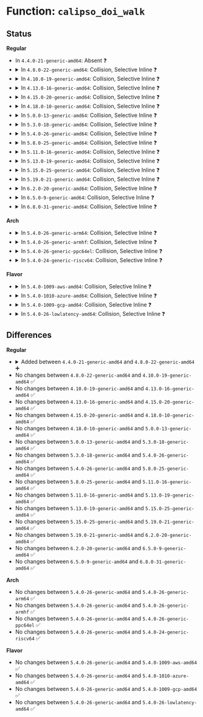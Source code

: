 # Function: <code>calipso_doi_walk</code>

## Status
<b>Regular</b>
<ul>
<li>
In <code>4.4.0-21-generic-amd64</code>: Absent ❓
</li>
<li>
<details>
<summary>In <code>4.8.0-22-generic-amd64</code>: Collision, Selective Inline ❓</summary>

```c
int calipso_doi_walk(u32 * skip_cnt, int (*)(struct calipso_doi *, void *) callback, void * cb_arg)
```

```json
{
  "name": "calipso_doi_walk",
  "collision_type": "Static-Global Collision",
  "inline_type": "Selective",
  "funcs": [
    {
      "addr": 18446744071587689008,
      "name": "calipso_doi_walk",
      "external": false,
      "loc": "net/ipv6/calipso.c:545",
      "file": "net/ipv6/calipso.c",
      "inline": "seen, unknown",
      "caller_inline": [],
      "caller_func": []
    },
    {
      "addr": 18446744071587771200,
      "name": "calipso_doi_walk",
      "external": true,
      "loc": "net/netlabel/netlabel_calipso.c:506",
      "file": "net/netlabel/netlabel_calipso.c",
      "inline": "not declared, inlined",
      "caller_inline": [
        "net/netlabel/netlabel_calipso.c:netlbl_calipso_listall"
      ],
      "caller_func": []
    }
  ],
  "symbols": [
    {
      "addr": 18446744071587689008,
      "name": "calipso_doi_walk",
      "section": ".text",
      "bind": "STB_LOCAL",
      "size": 140
    },
    {
      "addr": 18446744071587772720,
      "name": "calipso_doi_walk",
      "section": ".text",
      "bind": "STB_GLOBAL",
      "size": 32
    }
  ]
}
```
</details>
</li>
<li>
<details>
<summary>In <code>4.10.0-19-generic-amd64</code>: Collision, Selective Inline ❓</summary>

```c
int calipso_doi_walk(u32 * skip_cnt, int (*)(struct calipso_doi *, void *) callback, void * cb_arg)
```

```json
{
  "name": "calipso_doi_walk",
  "collision_type": "Static-Global Collision",
  "inline_type": "Selective",
  "funcs": [
    {
      "addr": 18446744071587897760,
      "name": "calipso_doi_walk",
      "external": false,
      "loc": "net/ipv6/calipso.c:545",
      "file": "net/ipv6/calipso.c",
      "inline": "seen, unknown",
      "caller_inline": [],
      "caller_func": []
    },
    {
      "addr": 18446744071587986400,
      "name": "calipso_doi_walk",
      "external": true,
      "loc": "net/netlabel/netlabel_calipso.c:509",
      "file": "net/netlabel/netlabel_calipso.c",
      "inline": "not declared, inlined",
      "caller_inline": [
        "net/netlabel/netlabel_calipso.c:netlbl_calipso_listall"
      ],
      "caller_func": []
    }
  ],
  "symbols": [
    {
      "addr": 18446744071587897760,
      "name": "calipso_doi_walk",
      "section": ".text",
      "bind": "STB_LOCAL",
      "size": 140
    },
    {
      "addr": 18446744071587987920,
      "name": "calipso_doi_walk",
      "section": ".text",
      "bind": "STB_GLOBAL",
      "size": 32
    }
  ]
}
```
</details>
</li>
<li>
<details>
<summary>In <code>4.13.0-16-generic-amd64</code>: Collision, Selective Inline ❓</summary>

```c
int calipso_doi_walk(u32 * skip_cnt, int (*)(struct calipso_doi *, void *) callback, void * cb_arg)
```

```json
{
  "name": "calipso_doi_walk",
  "collision_type": "Static-Global Collision",
  "inline_type": "Selective",
  "funcs": [
    {
      "addr": 18446744071588055072,
      "name": "calipso_doi_walk",
      "external": false,
      "loc": "net/ipv6/calipso.c:545",
      "file": "net/ipv6/calipso.c",
      "inline": "seen, unknown",
      "caller_inline": [],
      "caller_func": []
    },
    {
      "addr": 18446744071588144336,
      "name": "calipso_doi_walk",
      "external": true,
      "loc": "net/netlabel/netlabel_calipso.c:509",
      "file": "net/netlabel/netlabel_calipso.c",
      "inline": "not declared, inlined",
      "caller_inline": [
        "net/netlabel/netlabel_calipso.c:netlbl_calipso_listall"
      ],
      "caller_func": []
    }
  ],
  "symbols": [
    {
      "addr": 18446744071588055072,
      "name": "calipso_doi_walk",
      "section": ".text",
      "bind": "STB_LOCAL",
      "size": 139
    },
    {
      "addr": 18446744071588145856,
      "name": "calipso_doi_walk",
      "section": ".text",
      "bind": "STB_GLOBAL",
      "size": 32
    }
  ]
}
```
</details>
</li>
<li>
<details>
<summary>In <code>4.15.0-20-generic-amd64</code>: Collision, Selective Inline ❓</summary>

```c
int calipso_doi_walk(u32 * skip_cnt, int (*)(struct calipso_doi *, void *) callback, void * cb_arg)
```

```json
{
  "name": "calipso_doi_walk",
  "collision_type": "Static-Global Collision",
  "inline_type": "Selective",
  "funcs": [
    {
      "addr": 18446744071588593136,
      "name": "calipso_doi_walk",
      "external": false,
      "loc": "net/ipv6/calipso.c:545",
      "file": "net/ipv6/calipso.c",
      "inline": "seen, unknown",
      "caller_inline": [],
      "caller_func": []
    },
    {
      "addr": 18446744071588692160,
      "name": "calipso_doi_walk",
      "external": true,
      "loc": "net/netlabel/netlabel_calipso.c:509",
      "file": "net/netlabel/netlabel_calipso.c",
      "inline": "not declared, inlined",
      "caller_inline": [
        "net/netlabel/netlabel_calipso.c:netlbl_calipso_listall"
      ],
      "caller_func": []
    }
  ],
  "symbols": [
    {
      "addr": 18446744071588593136,
      "name": "calipso_doi_walk",
      "section": ".text",
      "bind": "STB_LOCAL",
      "size": 141
    },
    {
      "addr": 18446744071588693808,
      "name": "calipso_doi_walk",
      "section": ".text",
      "bind": "STB_GLOBAL",
      "size": 38
    }
  ]
}
```
</details>
</li>
<li>
<details>
<summary>In <code>4.18.0-10-generic-amd64</code>: Collision, Selective Inline ❓</summary>

```c
int calipso_doi_walk(u32 * skip_cnt, int (*)(struct calipso_doi *, void *) callback, void * cb_arg)
```

```json
{
  "name": "calipso_doi_walk",
  "collision_type": "Static-Global Collision",
  "inline_type": "Selective",
  "funcs": [
    {
      "addr": 18446744071588958512,
      "name": "calipso_doi_walk",
      "external": false,
      "loc": "net/ipv6/calipso.c:545",
      "file": "net/ipv6/calipso.c",
      "inline": "seen, unknown",
      "caller_inline": [],
      "caller_func": []
    },
    {
      "addr": 18446744071589058912,
      "name": "calipso_doi_walk",
      "external": true,
      "loc": "net/netlabel/netlabel_calipso.c:509",
      "file": "net/netlabel/netlabel_calipso.c",
      "inline": "not declared, inlined",
      "caller_inline": [
        "net/netlabel/netlabel_calipso.c:netlbl_calipso_listall"
      ],
      "caller_func": []
    }
  ],
  "symbols": [
    {
      "addr": 18446744071588958512,
      "name": "calipso_doi_walk",
      "section": ".text",
      "bind": "STB_LOCAL",
      "size": 141
    },
    {
      "addr": 18446744071589060560,
      "name": "calipso_doi_walk",
      "section": ".text",
      "bind": "STB_GLOBAL",
      "size": 38
    }
  ]
}
```
</details>
</li>
<li>
<details>
<summary>In <code>5.0.0-13-generic-amd64</code>: Collision, Selective Inline ❓</summary>

```c
int calipso_doi_walk(u32 * skip_cnt, int (*)(struct calipso_doi *, void *) callback, void * cb_arg)
```

```json
{
  "name": "calipso_doi_walk",
  "collision_type": "Static-Global Collision",
  "inline_type": "Selective",
  "funcs": [
    {
      "addr": 18446744071589182400,
      "name": "calipso_doi_walk",
      "external": false,
      "loc": "net/ipv6/calipso.c:545",
      "file": "net/ipv6/calipso.c",
      "inline": "seen, unknown",
      "caller_inline": [],
      "caller_func": []
    },
    {
      "addr": 18446744071589284624,
      "name": "calipso_doi_walk",
      "external": true,
      "loc": "net/netlabel/netlabel_calipso.c:509",
      "file": "net/netlabel/netlabel_calipso.c",
      "inline": "not declared, inlined",
      "caller_inline": [
        "net/netlabel/netlabel_calipso.c:netlbl_calipso_listall"
      ],
      "caller_func": []
    }
  ],
  "symbols": [
    {
      "addr": 18446744071589182400,
      "name": "calipso_doi_walk",
      "section": ".text",
      "bind": "STB_LOCAL",
      "size": 141
    },
    {
      "addr": 18446744071589286256,
      "name": "calipso_doi_walk",
      "section": ".text",
      "bind": "STB_GLOBAL",
      "size": 38
    }
  ]
}
```
</details>
</li>
<li>
<details>
<summary>In <code>5.3.0-18-generic-amd64</code>: Collision, Selective Inline ❓</summary>

```c
int calipso_doi_walk(u32 * skip_cnt, int (*)(struct calipso_doi *, void *) callback, void * cb_arg)
```

```json
{
  "name": "calipso_doi_walk",
  "collision_type": "Static-Global Collision",
  "inline_type": "Selective",
  "funcs": [
    {
      "addr": 18446744071589636032,
      "name": "calipso_doi_walk",
      "external": false,
      "loc": "net/ipv6/calipso.c:531",
      "file": "net/ipv6/calipso.c",
      "inline": "seen, unknown",
      "caller_inline": [],
      "caller_func": []
    },
    {
      "addr": 18446744071589740480,
      "name": "calipso_doi_walk",
      "external": true,
      "loc": "net/netlabel/netlabel_calipso.c:496",
      "file": "net/netlabel/netlabel_calipso.c",
      "inline": "not declared, inlined",
      "caller_inline": [
        "net/netlabel/netlabel_calipso.c:netlbl_calipso_listall"
      ],
      "caller_func": []
    }
  ],
  "symbols": [
    {
      "addr": 18446744071589636032,
      "name": "calipso_doi_walk",
      "section": ".text",
      "bind": "STB_LOCAL",
      "size": 144
    },
    {
      "addr": 18446744071589742144,
      "name": "calipso_doi_walk",
      "section": ".text",
      "bind": "STB_GLOBAL",
      "size": 38
    }
  ]
}
```
</details>
</li>
<li>
<details>
<summary>In <code>5.4.0-26-generic-amd64</code>: Collision, Selective Inline ❓</summary>

```c
int calipso_doi_walk(u32 * skip_cnt, int (*)(struct calipso_doi *, void *) callback, void * cb_arg)
```

```json
{
  "name": "calipso_doi_walk",
  "collision_type": "Static-Global Collision",
  "inline_type": "Selective",
  "funcs": [
    {
      "addr": 18446744071589860240,
      "name": "calipso_doi_walk",
      "external": false,
      "loc": "net/ipv6/calipso.c:531",
      "file": "net/ipv6/calipso.c",
      "inline": "seen, unknown",
      "caller_inline": [],
      "caller_func": []
    },
    {
      "addr": 18446744071589964624,
      "name": "calipso_doi_walk",
      "external": true,
      "loc": "net/netlabel/netlabel_calipso.c:496",
      "file": "net/netlabel/netlabel_calipso.c",
      "inline": "not declared, inlined",
      "caller_inline": [
        "net/netlabel/netlabel_calipso.c:netlbl_calipso_listall"
      ],
      "caller_func": []
    }
  ],
  "symbols": [
    {
      "addr": 18446744071589860240,
      "name": "calipso_doi_walk",
      "section": ".text",
      "bind": "STB_LOCAL",
      "size": 144
    },
    {
      "addr": 18446744071589966272,
      "name": "calipso_doi_walk",
      "section": ".text",
      "bind": "STB_GLOBAL",
      "size": 38
    }
  ]
}
```
</details>
</li>
<li>
<details>
<summary>In <code>5.8.0-25-generic-amd64</code>: Collision, Selective Inline ❓</summary>

```c
int calipso_doi_walk(u32 * skip_cnt, int (*)(struct calipso_doi *, void *) callback, void * cb_arg)
```

```json
{
  "name": "calipso_doi_walk",
  "collision_type": "Static-Global Collision",
  "inline_type": "Selective",
  "funcs": [
    {
      "addr": 18446744071590887584,
      "name": "calipso_doi_walk",
      "external": false,
      "loc": "net/ipv6/calipso.c:531",
      "file": "net/ipv6/calipso.c",
      "inline": "seen, unknown",
      "caller_inline": [],
      "caller_func": []
    },
    {
      "addr": 18446744071590996190,
      "name": "calipso_doi_walk",
      "external": true,
      "loc": "net/netlabel/netlabel_calipso.c:496",
      "file": "net/netlabel/netlabel_calipso.c",
      "inline": "not declared, inlined",
      "caller_inline": [
        "net/netlabel/netlabel_calipso.c:netlbl_calipso_listall"
      ],
      "caller_func": []
    }
  ],
  "symbols": [
    {
      "addr": 18446744071590887584,
      "name": "calipso_doi_walk",
      "section": ".text",
      "bind": "STB_LOCAL",
      "size": 151
    },
    {
      "addr": 18446744071590996512,
      "name": "calipso_doi_walk",
      "section": ".text",
      "bind": "STB_GLOBAL",
      "size": 38
    }
  ]
}
```
</details>
</li>
<li>
<details>
<summary>In <code>5.11.0-16-generic-amd64</code>: Collision, Selective Inline ❓</summary>

```c
int calipso_doi_walk(u32 * skip_cnt, int (*)(struct calipso_doi *, void *) callback, void * cb_arg)
```

```json
{
  "name": "calipso_doi_walk",
  "collision_type": "Static-Global Collision",
  "inline_type": "Selective",
  "funcs": [
    {
      "addr": 18446744071590949312,
      "name": "calipso_doi_walk",
      "external": false,
      "loc": "net/ipv6/calipso.c:527",
      "file": "net/ipv6/calipso.c",
      "inline": "seen, unknown",
      "caller_inline": [],
      "caller_func": []
    },
    {
      "addr": 18446744071591060814,
      "name": "calipso_doi_walk",
      "external": true,
      "loc": "net/netlabel/netlabel_calipso.c:497",
      "file": "net/netlabel/netlabel_calipso.c",
      "inline": "not declared, inlined",
      "caller_inline": [
        "net/netlabel/netlabel_calipso.c:netlbl_calipso_listall"
      ],
      "caller_func": []
    }
  ],
  "symbols": [
    {
      "addr": 18446744071590949312,
      "name": "calipso_doi_walk",
      "section": ".text",
      "bind": "STB_LOCAL",
      "size": 164
    },
    {
      "addr": 18446744071591061136,
      "name": "calipso_doi_walk",
      "section": ".text",
      "bind": "STB_GLOBAL",
      "size": 38
    }
  ]
}
```
</details>
</li>
<li>
<details>
<summary>In <code>5.13.0-19-generic-amd64</code>: Collision, Selective Inline ❓</summary>

```c
int calipso_doi_walk(u32 * skip_cnt, int (*)(struct calipso_doi *, void *) callback, void * cb_arg)
```

```json
{
  "name": "calipso_doi_walk",
  "collision_type": "Static-Global Collision",
  "inline_type": "Selective",
  "funcs": [
    {
      "addr": 18446744071590879264,
      "name": "calipso_doi_walk",
      "external": false,
      "loc": "net/ipv6/calipso.c:527",
      "file": "net/ipv6/calipso.c",
      "inline": "seen, unknown",
      "caller_inline": [],
      "caller_func": []
    },
    {
      "addr": 18446744071590991582,
      "name": "calipso_doi_walk",
      "external": true,
      "loc": "net/netlabel/netlabel_calipso.c:497",
      "file": "net/netlabel/netlabel_calipso.c",
      "inline": "not declared, inlined",
      "caller_inline": [
        "net/netlabel/netlabel_calipso.c:netlbl_calipso_listall"
      ],
      "caller_func": []
    }
  ],
  "symbols": [
    {
      "addr": 18446744071590879264,
      "name": "calipso_doi_walk",
      "section": ".text",
      "bind": "STB_LOCAL",
      "size": 155
    },
    {
      "addr": 18446744071590991904,
      "name": "calipso_doi_walk",
      "section": ".text",
      "bind": "STB_GLOBAL",
      "size": 38
    }
  ]
}
```
</details>
</li>
<li>
<details>
<summary>In <code>5.15.0-25-generic-amd64</code>: Collision, Selective Inline ❓</summary>

```c
int calipso_doi_walk(u32 * skip_cnt, int (*)(struct calipso_doi *, void *) callback, void * cb_arg)
```

```json
{
  "name": "calipso_doi_walk",
  "collision_type": "Static-Global Collision",
  "inline_type": "Selective",
  "funcs": [
    {
      "addr": 18446744071591709920,
      "name": "calipso_doi_walk",
      "external": false,
      "loc": "net/ipv6/calipso.c:527",
      "file": "net/ipv6/calipso.c",
      "inline": "seen, unknown",
      "caller_inline": [],
      "caller_func": []
    },
    {
      "addr": 18446744071591829262,
      "name": "calipso_doi_walk",
      "external": true,
      "loc": "net/netlabel/netlabel_calipso.c:497",
      "file": "net/netlabel/netlabel_calipso.c",
      "inline": "not declared, inlined",
      "caller_inline": [
        "net/netlabel/netlabel_calipso.c:netlbl_calipso_listall"
      ],
      "caller_func": []
    }
  ],
  "symbols": [
    {
      "addr": 18446744071591709920,
      "name": "calipso_doi_walk",
      "section": ".text",
      "bind": "STB_LOCAL",
      "size": 155
    },
    {
      "addr": 18446744071591829584,
      "name": "calipso_doi_walk",
      "section": ".text",
      "bind": "STB_GLOBAL",
      "size": 38
    }
  ]
}
```
</details>
</li>
<li>
<details>
<summary>In <code>5.19.0-21-generic-amd64</code>: Collision, Selective Inline ❓</summary>

```c
int calipso_doi_walk(u32 * skip_cnt, int (*)(struct calipso_doi *, void *) callback, void * cb_arg)
```

```json
{
  "name": "calipso_doi_walk",
  "collision_type": "Static-Global Collision",
  "inline_type": "Selective",
  "funcs": [
    {
      "addr": 18446744071593409840,
      "name": "calipso_doi_walk",
      "external": false,
      "loc": "net/ipv6/calipso.c:527",
      "file": "net/ipv6/calipso.c",
      "inline": "seen, unknown",
      "caller_inline": [],
      "caller_func": []
    },
    {
      "addr": 18446744071593543048,
      "name": "calipso_doi_walk",
      "external": true,
      "loc": "net/netlabel/netlabel_calipso.c:497",
      "file": "net/netlabel/netlabel_calipso.c",
      "inline": "not declared, inlined",
      "caller_inline": [
        "net/netlabel/netlabel_calipso.c:netlbl_calipso_listall"
      ],
      "caller_func": []
    }
  ],
  "symbols": [
    {
      "addr": 18446744071593409840,
      "name": "calipso_doi_walk",
      "section": ".text",
      "bind": "STB_LOCAL",
      "size": 168
    },
    {
      "addr": 18446744071593543456,
      "name": "calipso_doi_walk",
      "section": ".text",
      "bind": "STB_GLOBAL",
      "size": 58
    }
  ]
}
```
</details>
</li>
<li>
<details>
<summary>In <code>6.2.0-20-generic-amd64</code>: Collision, Selective Inline ❓</summary>

```c
int calipso_doi_walk(u32 * skip_cnt, int (*)(struct calipso_doi *, void *) callback, void * cb_arg)
```

```json
{
  "name": "calipso_doi_walk",
  "collision_type": "Static-Global Collision",
  "inline_type": "Selective",
  "funcs": [
    {
      "addr": 18446744071595320320,
      "name": "calipso_doi_walk",
      "external": false,
      "loc": "net/ipv6/calipso.c:527",
      "file": "net/ipv6/calipso.c",
      "inline": "seen, unknown",
      "caller_inline": [],
      "caller_func": []
    },
    {
      "addr": 18446744071595464088,
      "name": "calipso_doi_walk",
      "external": true,
      "loc": "net/netlabel/netlabel_calipso.c:498",
      "file": "net/netlabel/netlabel_calipso.c",
      "inline": "not declared, inlined",
      "caller_inline": [
        "net/netlabel/netlabel_calipso.c:netlbl_calipso_listall"
      ],
      "caller_func": []
    }
  ],
  "symbols": [
    {
      "addr": 18446744071595320320,
      "name": "calipso_doi_walk",
      "section": ".text",
      "bind": "STB_LOCAL",
      "size": 168
    },
    {
      "addr": 18446744071595464592,
      "name": "calipso_doi_walk",
      "section": ".text",
      "bind": "STB_GLOBAL",
      "size": 58
    }
  ]
}
```
</details>
</li>
<li>
<details>
<summary>In <code>6.5.0-9-generic-amd64</code>: Collision, Selective Inline ❓</summary>

```c
int calipso_doi_walk(u32 * skip_cnt, int (*)(struct calipso_doi *, void *) callback, void * cb_arg)
```

```json
{
  "name": "calipso_doi_walk",
  "collision_type": "Static-Global Collision",
  "inline_type": "Selective",
  "funcs": [
    {
      "addr": 18446744071595715344,
      "name": "calipso_doi_walk",
      "external": false,
      "loc": "net/ipv6/calipso.c:527",
      "file": "net/ipv6/calipso.c",
      "inline": "seen, unknown",
      "caller_inline": [],
      "caller_func": []
    },
    {
      "addr": 18446744071595971176,
      "name": "calipso_doi_walk",
      "external": true,
      "loc": "net/netlabel/netlabel_calipso.c:498",
      "file": "net/netlabel/netlabel_calipso.c",
      "inline": "not declared, inlined",
      "caller_inline": [
        "net/netlabel/netlabel_calipso.c:netlbl_calipso_listall"
      ],
      "caller_func": []
    }
  ],
  "symbols": [
    {
      "addr": 18446744071595715344,
      "name": "calipso_doi_walk",
      "section": ".text",
      "bind": "STB_LOCAL",
      "size": 168
    },
    {
      "addr": 18446744071595971680,
      "name": "calipso_doi_walk",
      "section": ".text",
      "bind": "STB_GLOBAL",
      "size": 58
    }
  ]
}
```
</details>
</li>
<li>
<details>
<summary>In <code>6.8.0-31-generic-amd64</code>: Collision, Selective Inline ❓</summary>

```c
int calipso_doi_walk(u32 * skip_cnt, int (*)(struct calipso_doi *, void *) callback, void * cb_arg)
```

```json
{
  "name": "calipso_doi_walk",
  "collision_type": "Static-Global Collision",
  "inline_type": "Selective",
  "funcs": [
    {
      "addr": 18446744071596563120,
      "name": "calipso_doi_walk",
      "external": false,
      "loc": "net/ipv6/calipso.c:527",
      "file": "net/ipv6/calipso.c",
      "inline": "seen, unknown",
      "caller_inline": [],
      "caller_func": []
    },
    {
      "addr": 18446744071596833672,
      "name": "calipso_doi_walk",
      "external": true,
      "loc": "net/netlabel/netlabel_calipso.c:501",
      "file": "net/netlabel/netlabel_calipso.c",
      "inline": "not declared, inlined",
      "caller_inline": [
        "net/netlabel/netlabel_calipso.c:netlbl_calipso_listall"
      ],
      "caller_func": []
    }
  ],
  "symbols": [
    {
      "addr": 18446744071596563120,
      "name": "calipso_doi_walk",
      "section": ".text",
      "bind": "STB_LOCAL",
      "size": 168
    },
    {
      "addr": 18446744071596834176,
      "name": "calipso_doi_walk",
      "section": ".text",
      "bind": "STB_GLOBAL",
      "size": 58
    }
  ]
}
```
</details>
</li>
</ul>
<b>Arch</b>
<ul>
<li>
<details>
<summary>In <code>5.4.0-26-generic-arm64</code>: Collision, Selective Inline ❓</summary>

```c
int calipso_doi_walk(u32 * skip_cnt, int (*)(struct calipso_doi *, void *) callback, void * cb_arg)
```

```json
{
  "name": "calipso_doi_walk",
  "collision_type": "Static-Global Collision",
  "inline_type": "Selective",
  "funcs": [
    {
      "addr": 18446603336503577256,
      "name": "calipso_doi_walk",
      "external": false,
      "loc": "net/ipv6/calipso.c:531",
      "file": "net/ipv6/calipso.c",
      "inline": "seen, unknown",
      "caller_inline": [],
      "caller_func": []
    },
    {
      "addr": 18446603336503699280,
      "name": "calipso_doi_walk",
      "external": true,
      "loc": "net/netlabel/netlabel_calipso.c:496",
      "file": "net/netlabel/netlabel_calipso.c",
      "inline": "not declared, inlined",
      "caller_inline": [
        "net/netlabel/netlabel_calipso.c:netlbl_calipso_listall"
      ],
      "caller_func": []
    }
  ],
  "symbols": [
    {
      "addr": 18446603336503577256,
      "name": "calipso_doi_walk",
      "section": ".text",
      "bind": "STB_LOCAL",
      "size": 176
    },
    {
      "addr": 18446603336503701248,
      "name": "calipso_doi_walk",
      "section": ".text",
      "bind": "STB_GLOBAL",
      "size": 92
    }
  ]
}
```
</details>
</li>
<li>
<details>
<summary>In <code>5.4.0-26-generic-armhf</code>: Collision, Selective Inline ❓</summary>

```c
int calipso_doi_walk(u32 * skip_cnt, int (*)(struct calipso_doi *, void *) callback, void * cb_arg)
```

```json
{
  "name": "calipso_doi_walk",
  "collision_type": "Static-Global Collision",
  "inline_type": "Selective",
  "funcs": [
    {
      "addr": 3236224468,
      "name": "calipso_doi_walk",
      "external": false,
      "loc": "net/ipv6/calipso.c:531",
      "file": "net/ipv6/calipso.c",
      "inline": "seen, unknown",
      "caller_inline": [],
      "caller_func": []
    },
    {
      "addr": 3236334804,
      "name": "calipso_doi_walk",
      "external": true,
      "loc": "net/netlabel/netlabel_calipso.c:496",
      "file": "net/netlabel/netlabel_calipso.c",
      "inline": "not declared, inlined",
      "caller_inline": [
        "net/netlabel/netlabel_calipso.c:netlbl_calipso_listall"
      ],
      "caller_func": []
    }
  ],
  "symbols": [
    {
      "addr": 3236224468,
      "name": "calipso_doi_walk",
      "section": ".text",
      "bind": "STB_LOCAL",
      "size": 144
    },
    {
      "addr": 3236336688,
      "name": "calipso_doi_walk",
      "section": ".text",
      "bind": "STB_GLOBAL",
      "size": 60
    }
  ]
}
```
</details>
</li>
<li>
<details>
<summary>In <code>5.4.0-26-generic-ppc64el</code>: Collision, Selective Inline ❓</summary>

```c
int calipso_doi_walk(u32 * skip_cnt, int (*)(struct calipso_doi *, void *) callback, void * cb_arg)
```

```json
{
  "name": "calipso_doi_walk",
  "collision_type": "Static-Global Collision",
  "inline_type": "Selective",
  "funcs": [
    {
      "addr": 13835058055297381296,
      "name": "calipso_doi_walk",
      "external": false,
      "loc": "net/ipv6/calipso.c:531",
      "file": "net/ipv6/calipso.c",
      "inline": "seen, unknown",
      "caller_inline": [],
      "caller_func": []
    },
    {
      "addr": 13835058055297530444,
      "name": "calipso_doi_walk",
      "external": true,
      "loc": "net/netlabel/netlabel_calipso.c:496",
      "file": "net/netlabel/netlabel_calipso.c",
      "inline": "not declared, inlined",
      "caller_inline": [
        "net/netlabel/netlabel_calipso.c:netlbl_calipso_listall"
      ],
      "caller_func": []
    }
  ],
  "symbols": [
    {
      "addr": 13835058055297381296,
      "name": "calipso_doi_walk",
      "section": ".text",
      "bind": "STB_LOCAL",
      "size": 264
    },
    {
      "addr": 13835058055297533056,
      "name": "calipso_doi_walk",
      "section": ".text",
      "bind": "STB_GLOBAL",
      "size": 88
    }
  ]
}
```
</details>
</li>
<li>
<details>
<summary>In <code>5.4.0-24-generic-riscv64</code>: Collision, Selective Inline ❓</summary>

```c
int calipso_doi_walk(u32 * skip_cnt, int (*)(struct calipso_doi *, void *) callback, void * cb_arg)
```

```json
{
  "name": "calipso_doi_walk",
  "collision_type": "Static-Global Collision",
  "inline_type": "Selective",
  "funcs": [
    {
      "addr": 18446743936279533676,
      "name": "calipso_doi_walk",
      "external": false,
      "loc": "net/ipv6/calipso.c:531",
      "file": "net/ipv6/calipso.c",
      "inline": "seen, unknown",
      "caller_inline": [],
      "caller_func": []
    },
    {
      "addr": 18446743936279630634,
      "name": "calipso_doi_walk",
      "external": true,
      "loc": "net/netlabel/netlabel_calipso.c:496",
      "file": "net/netlabel/netlabel_calipso.c",
      "inline": "not declared, inlined",
      "caller_inline": [
        "net/netlabel/netlabel_calipso.c:netlbl_calipso_listall"
      ],
      "caller_func": []
    }
  ],
  "symbols": [
    {
      "addr": 18446743936279533676,
      "name": "calipso_doi_walk",
      "section": ".text",
      "bind": "STB_LOCAL",
      "size": 132
    },
    {
      "addr": 18446743936279631970,
      "name": "calipso_doi_walk",
      "section": ".text",
      "bind": "STB_GLOBAL",
      "size": 70
    }
  ]
}
```
</details>
</li>
</ul>
<b>Flavor</b>
<ul>
<li>
<details>
<summary>In <code>5.4.0-1009-aws-amd64</code>: Collision, Selective Inline ❓</summary>

```c
int calipso_doi_walk(u32 * skip_cnt, int (*)(struct calipso_doi *, void *) callback, void * cb_arg)
```

```json
{
  "name": "calipso_doi_walk",
  "collision_type": "Static-Global Collision",
  "inline_type": "Selective",
  "funcs": [
    {
      "addr": 18446744071589464608,
      "name": "calipso_doi_walk",
      "external": false,
      "loc": "net/ipv6/calipso.c:531",
      "file": "net/ipv6/calipso.c",
      "inline": "seen, unknown",
      "caller_inline": [],
      "caller_func": []
    },
    {
      "addr": 18446744071589568224,
      "name": "calipso_doi_walk",
      "external": true,
      "loc": "net/netlabel/netlabel_calipso.c:496",
      "file": "net/netlabel/netlabel_calipso.c",
      "inline": "not declared, inlined",
      "caller_inline": [
        "net/netlabel/netlabel_calipso.c:netlbl_calipso_listall"
      ],
      "caller_func": []
    }
  ],
  "symbols": [
    {
      "addr": 18446744071589464608,
      "name": "calipso_doi_walk",
      "section": ".text",
      "bind": "STB_LOCAL",
      "size": 144
    },
    {
      "addr": 18446744071589569872,
      "name": "calipso_doi_walk",
      "section": ".text",
      "bind": "STB_GLOBAL",
      "size": 38
    }
  ]
}
```
</details>
</li>
<li>
<details>
<summary>In <code>5.4.0-1010-azure-amd64</code>: Collision, Selective Inline ❓</summary>

```c
int calipso_doi_walk(u32 * skip_cnt, int (*)(struct calipso_doi *, void *) callback, void * cb_arg)
```

```json
{
  "name": "calipso_doi_walk",
  "collision_type": "Static-Global Collision",
  "inline_type": "Selective",
  "funcs": [
    {
      "addr": 18446744071589189600,
      "name": "calipso_doi_walk",
      "external": false,
      "loc": "net/ipv6/calipso.c:531",
      "file": "net/ipv6/calipso.c",
      "inline": "seen, unknown",
      "caller_inline": [],
      "caller_func": []
    },
    {
      "addr": 18446744071589292800,
      "name": "calipso_doi_walk",
      "external": true,
      "loc": "net/netlabel/netlabel_calipso.c:496",
      "file": "net/netlabel/netlabel_calipso.c",
      "inline": "not declared, inlined",
      "caller_inline": [
        "net/netlabel/netlabel_calipso.c:netlbl_calipso_listall"
      ],
      "caller_func": []
    }
  ],
  "symbols": [
    {
      "addr": 18446744071589189600,
      "name": "calipso_doi_walk",
      "section": ".text",
      "bind": "STB_LOCAL",
      "size": 144
    },
    {
      "addr": 18446744071589294448,
      "name": "calipso_doi_walk",
      "section": ".text",
      "bind": "STB_GLOBAL",
      "size": 38
    }
  ]
}
```
</details>
</li>
<li>
<details>
<summary>In <code>5.4.0-1009-gcp-amd64</code>: Collision, Selective Inline ❓</summary>

```c
int calipso_doi_walk(u32 * skip_cnt, int (*)(struct calipso_doi *, void *) callback, void * cb_arg)
```

```json
{
  "name": "calipso_doi_walk",
  "collision_type": "Static-Global Collision",
  "inline_type": "Selective",
  "funcs": [
    {
      "addr": 18446744071589901472,
      "name": "calipso_doi_walk",
      "external": false,
      "loc": "net/ipv6/calipso.c:531",
      "file": "net/ipv6/calipso.c",
      "inline": "seen, unknown",
      "caller_inline": [],
      "caller_func": []
    },
    {
      "addr": 18446744071590010256,
      "name": "calipso_doi_walk",
      "external": true,
      "loc": "net/netlabel/netlabel_calipso.c:496",
      "file": "net/netlabel/netlabel_calipso.c",
      "inline": "not declared, inlined",
      "caller_inline": [
        "net/netlabel/netlabel_calipso.c:netlbl_calipso_listall"
      ],
      "caller_func": []
    }
  ],
  "symbols": [
    {
      "addr": 18446744071589901472,
      "name": "calipso_doi_walk",
      "section": ".text",
      "bind": "STB_LOCAL",
      "size": 144
    },
    {
      "addr": 18446744071590011904,
      "name": "calipso_doi_walk",
      "section": ".text",
      "bind": "STB_GLOBAL",
      "size": 38
    }
  ]
}
```
</details>
</li>
<li>
<details>
<summary>In <code>5.4.0-26-lowlatency-amd64</code>: Collision, Selective Inline ❓</summary>

```c
int calipso_doi_walk(u32 * skip_cnt, int (*)(struct calipso_doi *, void *) callback, void * cb_arg)
```

```json
{
  "name": "calipso_doi_walk",
  "collision_type": "Static-Global Collision",
  "inline_type": "Selective",
  "funcs": [
    {
      "addr": 18446744071589954480,
      "name": "calipso_doi_walk",
      "external": false,
      "loc": "net/ipv6/calipso.c:531",
      "file": "net/ipv6/calipso.c",
      "inline": "seen, unknown",
      "caller_inline": [],
      "caller_func": []
    },
    {
      "addr": 18446744071590060336,
      "name": "calipso_doi_walk",
      "external": true,
      "loc": "net/netlabel/netlabel_calipso.c:496",
      "file": "net/netlabel/netlabel_calipso.c",
      "inline": "not declared, inlined",
      "caller_inline": [
        "net/netlabel/netlabel_calipso.c:netlbl_calipso_listall"
      ],
      "caller_func": []
    }
  ],
  "symbols": [
    {
      "addr": 18446744071589954480,
      "name": "calipso_doi_walk",
      "section": ".text",
      "bind": "STB_LOCAL",
      "size": 160
    },
    {
      "addr": 18446744071590061984,
      "name": "calipso_doi_walk",
      "section": ".text",
      "bind": "STB_GLOBAL",
      "size": 38
    }
  ]
}
```
</details>
</li>
</ul>

## Differences
<b>Regular</b>
<ul>
<li>
<details>
<summary>Added between <code>4.4.0-21-generic-amd64</code> and <code>4.8.0-22-generic-amd64</code> ➕</summary>

```c
int calipso_doi_walk(u32 * skip_cnt, int (*)(struct calipso_doi *, void *) callback, void * cb_arg)
```
</details>
</li>
<li>
No changes between <code>4.8.0-22-generic-amd64</code> and <code>4.10.0-19-generic-amd64</code> ✅
</li>
<li>
No changes between <code>4.10.0-19-generic-amd64</code> and <code>4.13.0-16-generic-amd64</code> ✅
</li>
<li>
No changes between <code>4.13.0-16-generic-amd64</code> and <code>4.15.0-20-generic-amd64</code> ✅
</li>
<li>
No changes between <code>4.15.0-20-generic-amd64</code> and <code>4.18.0-10-generic-amd64</code> ✅
</li>
<li>
No changes between <code>4.18.0-10-generic-amd64</code> and <code>5.0.0-13-generic-amd64</code> ✅
</li>
<li>
No changes between <code>5.0.0-13-generic-amd64</code> and <code>5.3.0-18-generic-amd64</code> ✅
</li>
<li>
No changes between <code>5.3.0-18-generic-amd64</code> and <code>5.4.0-26-generic-amd64</code> ✅
</li>
<li>
No changes between <code>5.4.0-26-generic-amd64</code> and <code>5.8.0-25-generic-amd64</code> ✅
</li>
<li>
No changes between <code>5.8.0-25-generic-amd64</code> and <code>5.11.0-16-generic-amd64</code> ✅
</li>
<li>
No changes between <code>5.11.0-16-generic-amd64</code> and <code>5.13.0-19-generic-amd64</code> ✅
</li>
<li>
No changes between <code>5.13.0-19-generic-amd64</code> and <code>5.15.0-25-generic-amd64</code> ✅
</li>
<li>
No changes between <code>5.15.0-25-generic-amd64</code> and <code>5.19.0-21-generic-amd64</code> ✅
</li>
<li>
No changes between <code>5.19.0-21-generic-amd64</code> and <code>6.2.0-20-generic-amd64</code> ✅
</li>
<li>
No changes between <code>6.2.0-20-generic-amd64</code> and <code>6.5.0-9-generic-amd64</code> ✅
</li>
<li>
No changes between <code>6.5.0-9-generic-amd64</code> and <code>6.8.0-31-generic-amd64</code> ✅
</li>
</ul>
<b>Arch</b>
<ul>
<li>
No changes between <code>5.4.0-26-generic-amd64</code> and <code>5.4.0-26-generic-arm64</code> ✅
</li>
<li>
No changes between <code>5.4.0-26-generic-amd64</code> and <code>5.4.0-26-generic-armhf</code> ✅
</li>
<li>
No changes between <code>5.4.0-26-generic-amd64</code> and <code>5.4.0-26-generic-ppc64el</code> ✅
</li>
<li>
No changes between <code>5.4.0-26-generic-amd64</code> and <code>5.4.0-24-generic-riscv64</code> ✅
</li>
</ul>
<b>Flavor</b>
<ul>
<li>
No changes between <code>5.4.0-26-generic-amd64</code> and <code>5.4.0-1009-aws-amd64</code> ✅
</li>
<li>
No changes between <code>5.4.0-26-generic-amd64</code> and <code>5.4.0-1010-azure-amd64</code> ✅
</li>
<li>
No changes between <code>5.4.0-26-generic-amd64</code> and <code>5.4.0-1009-gcp-amd64</code> ✅
</li>
<li>
No changes between <code>5.4.0-26-generic-amd64</code> and <code>5.4.0-26-lowlatency-amd64</code> ✅
</li>
</ul>
